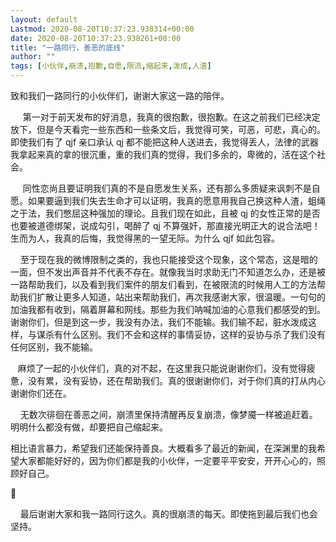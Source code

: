 ```yaml
---
layout: default
Lastmod: 2020-08-20T10:37:23.938314+00:00
date: 2020-08-20T10:37:23.938261+00:00
title: "一路同行，善恶的底线"
author: ""
tags: [小伙伴,崩溃,抱歉,自愿,限流,缩起来,泼成,人渣]
---
```


致和我们一路同行的小伙伴们，谢谢大家这一路的陪伴。

     第一对于前天发布的好消息，我真的很抱歉，很抱歉。在这之前我们已经决定放下，但是今天看完一些东西和一些条文后，我觉得可笑，可恶，可悲，真心的。即使我们有了 qjf 亲口承认 qj 都不能把这种人送进去，我觉得丢人，法律的武器我拿起来真的拿的很沉重，重的我们真的觉得，我们多余的，卑微的，活在这个社会。

     同性恋尚且要证明我们真的不是自愿发生关系，还有那么多质疑来讽刺不是自愿。如果要逼到我们失去生命才可以证明，我真的愿意用我自己换这种人渣，蛆绳之于法，我们憋屈这种强加的理论。且我们现在如此，且被 qj 的女性正常的是否也要被道德绑架，说成勾引，喝醉了 qj 不算强奸，那直接光明正大的说合法吧！生而为人，我真的后悔，我觉得黑的一望无际。为什么 qjf 如此包容。

    至于现在我的微博限制之类的，我也只能接受这个现象，这个常态，这是暗的一面，但不发出声音并不代表不存在。就像我当时求助无门不知道怎么办，还是被一路帮助我们，以及看到我们案件的朋友们看到，在被限流的时候用人工的方法帮助我们扩散让更多人知道，站出来帮助我们，再次我感谢大家，很温暖。一句句的加油我都有收到，隔着屏幕和网线。那些为我们呐喊加油的心意我们都感受的到。谢谢你们，但是到这一步，我没有办法，我们不能输。我们输不起，脏水泼成这样，与谋杀有什么区别。我们不会和这样的事情妥协，这样的妥协与杀了我们没有任何区别，我不能输。

   麻烦了一起的小伙伴们，真的对不起，在这里我只能说谢谢你们，没有觉得疲惫，没有累，没有妥协，还在帮助我们。真的很谢谢你们，对于你们真的打从内心谢谢你们还在。

    无数次徘徊在善恶之间，崩溃里保持清醒再反复崩溃，像梦魇一样被追赶着。明明什么都没有做，却要把自己缩起来。

相比语言暴力，希望我们还能保持善良。大概看多了最近的新闻，在深渊里的我希望大家都能好好的，因为你们都是我的小伙伴，一定要平平安安，开开心心的，照顾好自己。

🌈

    最后谢谢大家和我一路同行这久。真的很崩溃的每天。即使拖到最后我们也会坚持。​​​

